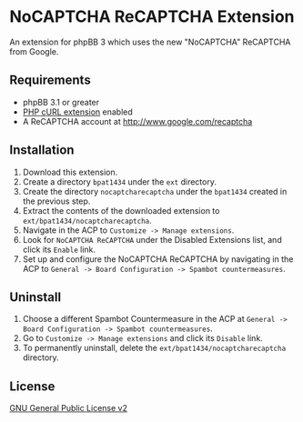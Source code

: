 # NoCAPTCHA ReCAPTCHA Extension

An extension for phpBB 3 which uses the new "NoCAPTCHA" ReCAPTCHA from Google.

## Requirements

- phpBB 3.1 or greater
- [PHP cURL extension](http://www.php.net/curl) enabled
- A ReCAPTCHA account at http://www.google.com/recaptcha

## Installation

1. Download this extension.
2. Create a directory `bpat1434` under the `ext` directory.
3. Create the directory `nocaptcharecaptcha` under the `bpat1434` created in the previous step.
4. Extract the contents of the downloaded extension to `ext/bpat1434/nocaptcharecaptcha`.
5. Navigate in the ACP to `Customize -> Manage extensions`.
6. Look for `NoCAPTCHA ReCAPTCHA` under the Disabled Extensions list, and click its `Enable` link.
7. Set up and configure the NoCAPTCHA ReCAPTCHA by navigating in the ACP to `General -> Board Configuration -> Spambot countermeasures`.

## Uninstall

1. Choose a different Spambot Countermeasure in the ACP at `General -> Board Configuration -> Spambot countermeasures`.
2. Go to `Customize -> Manage extensions` and click its `Disable` link.
3. To permanently uninstall, delete the `ext/bpat1434/nocaptcharecaptcha` directory.

## License

[GNU General Public License v2](http://opensource.org/licenses/GPL-2.0)